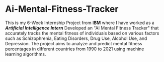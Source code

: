 # Ai-Mental-Fitness-Tracker
This is my 6-Week Internship Project from **IBM** where I have worked as a _**Artificial Intelligence Intern**_
Developed an "AI Mental Fitness Tracker" that accurately tracks the mental fitness of individuals based on various factors such as Schizophrenia, Eating Disorders, Drug Use, Alcohol Use, and Depression. The project aims to analyze and predict mental fitness percentages in different countries from 1990 to 2021 using machine learning algorithms.
